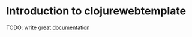 # Introduction to clojurewebtemplate

TODO: write [great documentation](http://jacobian.org/writing/great-documentation/what-to-write/)
